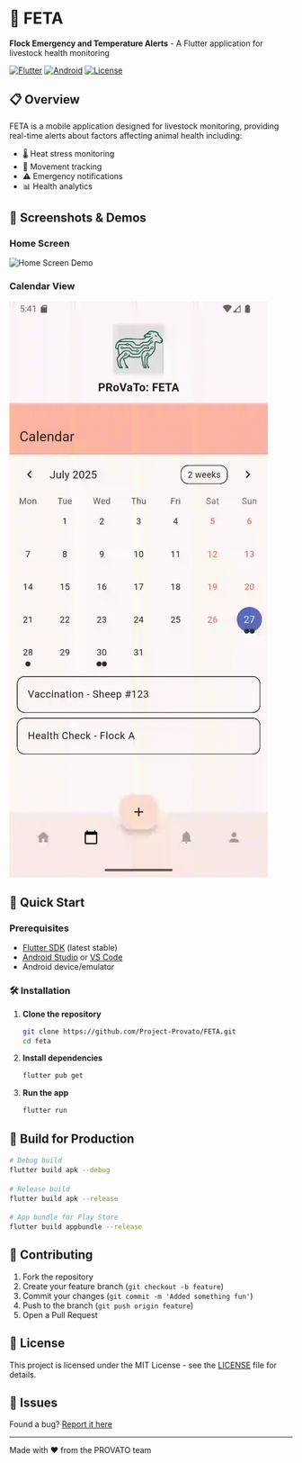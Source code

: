 # 🐑 FETA
**Flock Emergency and Temperature Alerts** - A Flutter application for livestock health monitoring

[![Flutter](https://img.shields.io/badge/Flutter-02569B?style=for-the-badge&logo=flutter&logoColor=white)](https://flutter.dev)
[![Android](https://img.shields.io/badge/Android-3DDC84?style=for-the-badge&logo=android&logoColor=white)](https://developer.android.com)
[![License](https://img.shields.io/badge/License-MIT-blue.svg?style=for-the-badge)](LICENSE)

## 📋 Overview

FETA is a mobile application designed for livestock monitoring, providing real-time alerts about factors affecting animal health including:
- 🌡️ Heat stress monitoring
- 📱 Movement tracking
- ⚠️ Emergency notifications
- 📊 Health analytics
## 📱 Screenshots & Demos

### Home Screen
![Home Screen Demo](assets/home.gif)

### Calendar View
![Calendar Demo](assets/calendar.gif)

## 🚀 Quick Start

### Prerequisites
- [Flutter SDK](https://flutter.dev/docs/get-started/install) (latest stable)
- [Android Studio](https://developer.android.com/studio) or [VS Code](https://code.visualstudio.com/)
- Android device/emulator

### 🛠️ Installation

1. **Clone the repository**
   ```bash
   git clone https://github.com/Project-Provato/FETA.git
   cd feta
   ```

2. **Install dependencies**
   ```bash
   flutter pub get
   ```

3. **Run the app**
   ```bash
   flutter run
   ```

## 📱 Build for Production

```bash
# Debug build
flutter build apk --debug

# Release build
flutter build apk --release

# App bundle for Play Store
flutter build appbundle --release
```

## 🤝 Contributing

1. Fork the repository
2. Create your feature branch (`git checkout -b feature`)
3. Commit your changes (`git commit -m 'Added something fun'`)
4. Push to the branch (`git push origin feature`)
5. Open a Pull Request

## 📄 License

This project is licensed under the MIT License - see the [LICENSE](LICENSE.md) file for details.

## 🐛 Issues

Found a bug? [Report it here](https://github.com/Project-Provato/FETA/issues)

---
Made with ❤️  from the PROVATO team